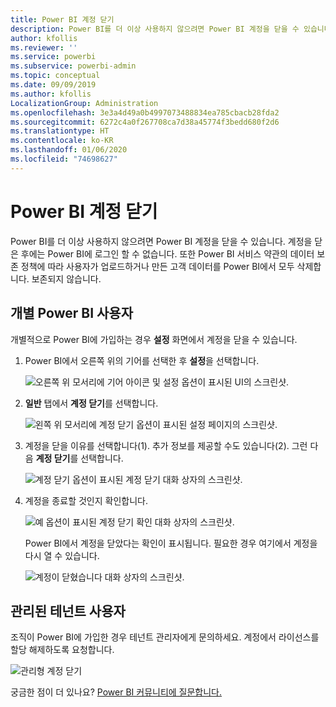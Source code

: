 ```yaml
---
title: Power BI 계정 닫기
description: Power BI를 더 이상 사용하지 않으려면 Power BI 계정을 닫을 수 있습니다.
author: kfollis
ms.reviewer: ''
ms.service: powerbi
ms.subservice: powerbi-admin
ms.topic: conceptual
ms.date: 09/09/2019
ms.author: kfollis
LocalizationGroup: Administration
ms.openlocfilehash: 3e3a4d49a0b4997073488834ea785cbacb28fda2
ms.sourcegitcommit: 6272c4a0f267708ca7d38a45774f3bedd680f2d6
ms.translationtype: HT
ms.contentlocale: ko-KR
ms.lasthandoff: 01/06/2020
ms.locfileid: "74698627"
---
```

# <a name="close-your-power-bi-account"></a>Power BI 계정 닫기

Power BI를 더 이상 사용하지 않으려면 Power BI 계정을 닫을 수 있습니다.  계정을 닫은 후에는 Power BI에 로그인 할 수 없습니다. 또한 Power BI 서비스 약관의 데이터 보존 정책에 따라 사용자가 업로드하거나 만든 고객 데이터를 Power BI에서 모두 삭제합니다. 보존되지 않습니다.

## <a name="individual-power-bi-users"></a>개별 Power BI 사용자

개별적으로 Power BI에 가입하는 경우 **설정** 화면에서 계정을 닫을 수 있습니다.

1. Power BI에서 오른쪽 위의 기어를 선택한 후 **설정**을 선택합니다.

    ![오른쪽 위 모서리에 기어 아이콘 및 설정 옵션이 표시된 UI의 스크린샷.](media/service-admin-closing-your-account/close-account-settings.png)

1. **일반** 탭에서 **계정 닫기**를 선택합니다.

    ![왼쪽 위 모서리에 계정 닫기 옵션이 표시된 설정 페이지의 스크린샷.](media/service-admin-closing-your-account/close-account-settings-2.png)

1. 계정을 닫을 이유를 선택합니다(1). 추가 정보를 제공할 수도 있습니다(2). 그런 다음 **계정 닫기**를 선택합니다.

    ![계정 닫기 옵션이 표시된 계정 닫기 대화 상자의 스크린샷.](media/service-admin-closing-your-account/close-account-settings-3.png)

1. 계정을 종료할 것인지 확인합니다.

    ![예 옵션이 표시된 계정 닫기 확인 대화 상자의 스크린샷.](media/service-admin-closing-your-account/close-account-settings-4.png)

    Power BI에서 계정을 닫았다는 확인이 표시됩니다. 필요한 경우 여기에서 계정을 다시 열 수 있습니다.

    ![계정이 닫혔습니다 대화 상자의 스크린샷.](media/service-admin-closing-your-account/close-account-settings-5.png)

## <a name="managed-tenant-users"></a>관리된 테넌트 사용자

조직이 Power BI에 가입한 경우 테넌트 관리자에게 문의하세요. 계정에서 라이선스를 할당 해제하도록 요청합니다.

![관리형 계정 닫기](media/service-admin-closing-your-account/close-account-managed.png)

궁금한 점이 더 있나요? [Power BI 커뮤니티에 질문합니다.](https://community.powerbi.com/)